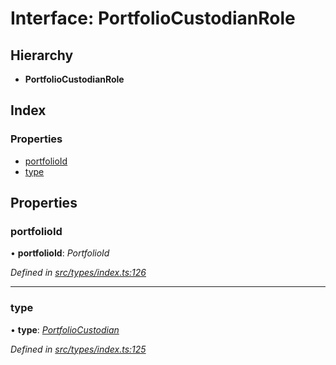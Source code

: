 # Interface: PortfolioCustodianRole

## Hierarchy

* **PortfolioCustodianRole**

## Index

### Properties

* [portfolioId](portfoliocustodianrole.md#portfolioid)
* [type](portfoliocustodianrole.md#type)

## Properties

###  portfolioId

• **portfolioId**: *PortfolioId*

*Defined in [src/types/index.ts:126](https://github.com/PolymathNetwork/polymesh-sdk/blob/bf2b7a12/src/types/index.ts#L126)*

___

###  type

• **type**: *[PortfolioCustodian](../enums/roletype.md#portfoliocustodian)*

*Defined in [src/types/index.ts:125](https://github.com/PolymathNetwork/polymesh-sdk/blob/bf2b7a12/src/types/index.ts#L125)*
